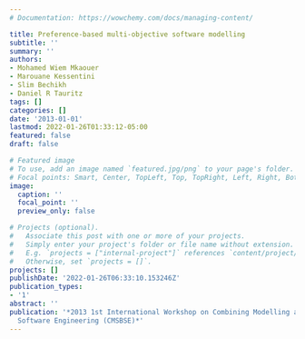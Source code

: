 ```yaml
---
# Documentation: https://wowchemy.com/docs/managing-content/

title: Preference-based multi-objective software modelling
subtitle: ''
summary: ''
authors:
- Mohamed Wiem Mkaouer
- Marouane Kessentini
- Slim Bechikh
- Daniel R Tauritz
tags: []
categories: []
date: '2013-01-01'
lastmod: 2022-01-26T01:33:12-05:00
featured: false
draft: false

# Featured image
# To use, add an image named `featured.jpg/png` to your page's folder.
# Focal points: Smart, Center, TopLeft, Top, TopRight, Left, Right, BottomLeft, Bottom, BottomRight.
image:
  caption: ''
  focal_point: ''
  preview_only: false

# Projects (optional).
#   Associate this post with one or more of your projects.
#   Simply enter your project's folder or file name without extension.
#   E.g. `projects = ["internal-project"]` references `content/project/deep-learning/index.md`.
#   Otherwise, set `projects = []`.
projects: []
publishDate: '2022-01-26T06:33:10.153246Z'
publication_types:
- '1'
abstract: ''
publication: '*2013 1st International Workshop on Combining Modelling and Search-Based
  Software Engineering (CMSBSE)*'
---
```

